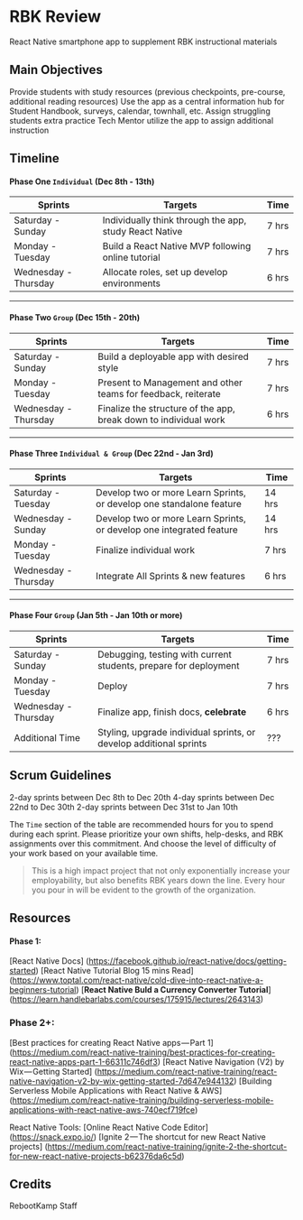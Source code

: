 # RBK Review

React Native smartphone app to supplement RBK instructional materials

## Main Objectives

Provide students with study resources (previous checkpoints, pre-course, additional reading resources)
Use the app as a central information hub for Student Handbook, surveys, calendar, townhall, etc.
Assign struggling students extra practice
Tech Mentor utilize the app to assign additional instruction

## Timeline

#### Phase One `Individual` (Dec 8th - 13th)

Sprints | Targets | Time
--- | --- | ---
Saturday - Sunday | Individually think through the app, study React Native  | 7 hrs 
Monday - Tuesday | Build a React Native MVP following online tutorial   |  7 hrs 
Wednesday - Thursday |   Allocate roles, set up develop environments   |  6 hrs 

---
#### Phase Two `Group` (Dec 15th - 20th)

Sprints | Targets | Time
--- | --- | ---
Saturday - Sunday | Build a deployable app with desired style | 7 hrs 
Monday - Tuesday |  Present to Management and other teams for feedback, reiterate  |  7 hrs 
Wednesday - Thursday |   Finalize the structure of the app, break down to individual work   |  6 hrs 

---
#### Phase Three `Individual & Group` (Dec 22nd - Jan 3rd)

Sprints | Targets | Time
--- | --- | ---
Saturday - Tuesday |  Develop two or more Learn Sprints, or develop one standalone feature | 14 hrs 
Wednesday - Sunday | Develop two or more Learn Sprints, or develop one integrated feature  |  14 hrs 
Monday - Tuesday |   Finalize individual work   |  7 hrs 
Wednesday - Thursday |   Integrate All Sprints & new features |  6 hrs 

---
#### Phase Four `Group` (Jan 5th - Jan 10th or more)

Sprints | Targets | Time
--- | --- | ---
Saturday - Sunday  |   Debugging, testing with current students, prepare for deployment   |  7 hrs
Monday - Tuesday |   Deploy  |  7 hrs
Wednesday - Thursday | Finalize app, finish docs, **celebrate** | 6 hrs
Additional Time | Styling, upgrade individual sprints, or develop additional sprints | ???


## Scrum Guidelines
2-day sprints between Dec 8th to Dec 20th
4-day sprints between Dec 22nd to Dec 30th
2-day sprints between Dec 31st to Jan 10th

The `Time` section of the table are recommended hours for you to spend during each sprint. 
Please prioritize your own shifts, help-desks, and RBK assignments over this commitment. And choose the level of difficulty of your work based on your available time. 

> This is a high impact project that not only exponentially increase your employability, but also benefits RBK years down the line. Every hour you pour in will be evident to the growth of the organization.


## Resources
#### Phase 1:
[React Native Docs] (https://facebook.github.io/react-native/docs/getting-started)
[React Native Tutorial Blog 15 mins Read] (https://www.toptal.com/react-native/cold-dive-into-react-native-a-beginners-tutorial)
[**React Native Buld a Currency Converter Tutorial**] (https://learn.handlebarlabs.com/courses/175915/lectures/2643143)

### Phase 2+:
[Best practices for creating React Native apps — Part 1] (https://medium.com/react-native-training/best-practices-for-creating-react-native-apps-part-1-66311c746df3)
[React Native Navigation (V2) by Wix — Getting Started] (https://medium.com/react-native-training/react-native-navigation-v2-by-wix-getting-started-7d647e944132)
[Building Serverless Mobile Applications with React Native & AWS] (https://medium.com/react-native-training/building-serverless-mobile-applications-with-react-native-aws-740ecf719fce)

React Native Tools:
[Online React Native Code Editor] (https://snack.expo.io/)
[Ignite 2 — The shortcut for new React Native projects] (https://medium.com/react-native-training/ignite-2-the-shortcut-for-new-react-native-projects-b62376da6c5d)


## Credits

RebootKamp Staff
